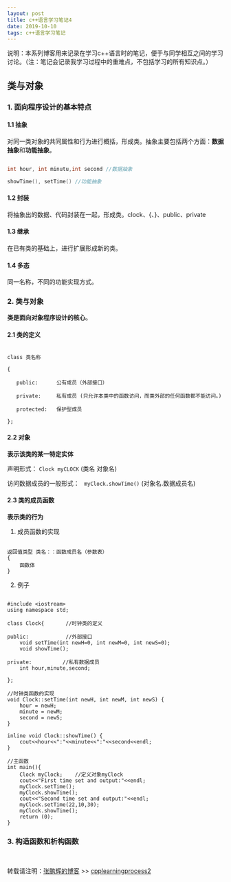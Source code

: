 ```yaml
---
layout: post
title: c++语言学习笔记4
date: 2019-10-10
tags: c++语言学习笔记
---
```


说明：本系列博客用来记录在学习c++语言时的笔记，便于与同学相互之间的学习讨论。（注：笔记会记录我学习过程中的重难点，不包括学习的所有知识点。）

## 类与对象
### 1. 面向程序设计的基本特点

#### 1.1 抽象

对同一类对象的共同属性和行为进行概括，形成类。抽象主要包括两个方面：**数据抽象**和**功能抽象**。

```c++

int hour, int minutu,int second //数据抽象

showTime(), setTime() //功能抽象

```

#### 1.2 封装

将抽象出的数据、代码封装在一起，形成类。clock、{、}、public、private

#### 1.3 继承

在已有类的基础上，进行扩展形成新的类。

#### 1.4 多态

同一名称，不同的功能实现方式。

### 2. 类与对象 

**类是面向对象程序设计的核心**。

#### 2.1 类的定义

```

class 类名称

{

   public:      公有成员（外部接口）

   private:     私有成员 (只允许本类中的函数访问，而类外部的任何函数都不能访问。)

   protected:   保护型成员

};

```

#### 2.2 对象

**表示该类的某一特定实体**

声明形式： ` Clock myCLOCK ` (类名 对象名)

访问数据成员的一般形式： ` myClock.showTime()` (对象名.数据成员名)

#### 2.3 类的成员函数

**表示类的行为**

1) 成员函数的实现

```

返回值类型 类名：：函数成员名（参数表）
{
	函数体
}

```

2) 例子

```

#include <iostream>
using namespace std;

class Clock{       //时钟类的定义

public:            //外部接口
    void setTime(int newH=0, int newM=0, int newS=0);
    void showTime();

private:          //私有数据成员
    int hour,minute,second;

};

//时钟类函数的实现
void Clock::setTime(int newH, int newM, int newS) {
    hour = newH;
    minute = newM;
    second = newS;
}

inline void Clock::showTime() {
    cout<<hour<<":"<<minute<<":"<<second<<endl;
}

//主函数
int main(){
    Clock myClock;    //定义对象myClock
    cout<<"First time set and output:"<<endl;
    myClock.setTime();
    myClock.showTime();
    cout<<"Second time set and output:"<<endl;
    myClock.setTime(22,10,30);
    myClock.showTime();
    return (0);
}

```

### 3. 构造函数和析构函数










<br>

转载请注明：[张鹏辉的博客](http://danielzph.github.io) >> [cpplearningprocess2](https://danielzph.github.io/2019/10/cpplearningprocess4/)
